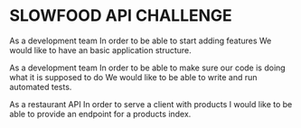 # SLOWFOOD API CHALLENGE

As a development team
In order to be able to start adding features
We would like to have an basic application structure.

As a development team
In order to be able to make sure our code is doing what it is supposed to do
We would like to be able to write and run automated tests.

As a restaurant API
In order to serve a client with products
I would like to be able to provide an endpoint for a products index.

